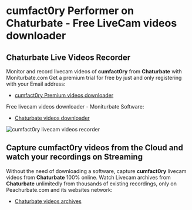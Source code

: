 # cumfact0ry Performer on Chaturbate - Free LiveCam videos downloader

## Chaturbate Live Videos Recorder

Monitor and record livecam videos of **cumfact0ry** from **Chaturbate** with Moniturbate.com
Get a premium trial for free by just and only registering with your Email address:
* [cumfact0ry Premium videos downloader](https://moniturbate.com/request-demo-licence-key.html)

Free livecam videos downloader - Moniturbate Software:
* [Chaturbate videos downloader](https://moniturbate.com/moniturbate-download-software.html)

![cumfact0ry livecam videos recorder](https://peachurnet.com/templates/moniturbate-software.png)


## Capture cumfact0ry videos from the Cloud and watch your recordings on Streaming

Without the need of downloading a software, capture **cumfact0ry** livecam videos from **Chaturbate** 100% online.
Watch Livecam archives from **Chaturbate** unlimitedly from thousands of existing recordings, only on Peachurbate.com and its websites network:
* [Chaturbate videos archives](https://peachurnet.com/)